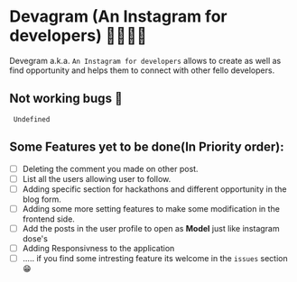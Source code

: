 # Devagram (An Instagram for developers) 👩‍💻👩‍💻

Devegram a.k.a. `An Instagram for developers` allows to create as well as find opportunity and helps them to connect with other fello developers.

## Not working bugs 🐞

` Undefined`

## Some Features yet to be done(In Priority order):

- [ ] Deleting the comment you made on other post.
- [ ] List all the users allowing user to follow.
- [ ] Adding specific section for hackathons and different opportunity in the blog form.
- [ ] Adding some more setting features to make some modification in the frontend side.
- [ ] Add the posts in the user profile to open as **Model** just like instagram dose's
- [ ] Adding Responsivness to the application
- [ ] ..... if you find some intresting feature its welcome in the `issues` section😁

